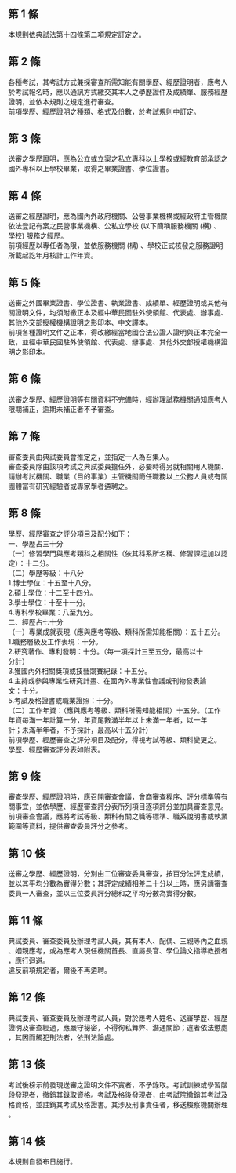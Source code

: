 第 1 條
-------
本規則依典試法第十四條第二項規定訂定之。

第 2 條
-------
各種考試，其考試方式兼採審查所需知能有關學歷、經歷證明者，應考人  
於考試報名時，應以通訊方式繳交其本人之學歷證件及成績單、服務經歷  
證明，並依本規則之規定進行審查。  
前項學歷、經歷證明之種類、格式及份數，於考試規則中訂定。

第 3 條
-------
送審之學歷證明，應為公立或立案之私立專科以上學校或經教育部承認之  
國外專科以上學校畢業，取得之畢業證書、學位證書。

第 4 條
-------
送審之經歷證明，應為國內外政府機關、公營事業機構或經政府主管機關  
依法登記有案之民營事業機構、公私立學校 (以下簡稱服務機關 (構) 、  
學校) 服務之經歷。  
前項經歷以專任者為限，並依服務機關 (構) 、學校正式核發之服務證明  
所載起訖年月核計工作年資。

第 5 條
-------
送審之外國畢業證書、學位證書、執業證書、成績單、經歷證明或其他有  
關證明文件，均須附繳正本及經中華民國駐外使領館、代表處、辦事處、  
其他外交部授權機構證明之影印本、中文譯本。  
前項各種證明文件之正本，得改繳經當地國合法公證人證明與正本完全一  
致，並經中華民國駐外使領館、代表處、辦事處、其他外交部授權機構證  
明之影印本。

第 6 條
-------
送審之學歷、經歷證明等有關資料不完備時，經辦理試務機關通知應考人  
限期補正，逾期未補正者不予審查。

第 7 條
-------
審查委員由典試委員會推定之，並指定一人為召集人。   
審查委員除由該項考試之典試委員擔任外，必要時得另就相關用人機關、  
請辦考試機關、職業（目的事業）主管機關簡任職務以上公務人員或有關  
團體富有研究經驗者或專家學者遴聘之。

第 8 條
-------
學歷、經歷審查之評分項目及配分如下：  
一、學歷占三十分  
（一）修習學門與應考類科之相關性（依其科系所名稱、修習課程加以認  
      定）：十二分。  
（二）學歷等級：十八分  
      1.博士學位：十五至十八分。  
      2.碩士學位：十二至十四分。  
      3.學士學位：十至十一分。  
      4.專科學校畢業：八至九分。  
二、經歷占七十分  
（一）專業成就表現（應與應考等級、類科所需知能相關）：五十五分。  
      1.職務層級及工作表現：十分。  
      2.研究著作、專利發明：十分。（每一項採計三至五分，最高以十  
        分計）  
      3.獲國內外相關獎項或技藝競賽紀錄：十五分。  
      4.主持或參與專業性研究計畫、在國內外專業性會議或刊物發表論  
        文：十分。  
      5.考試及格證書或職業證照：十分。  
（二）工作年資：（應與應考等級、類科所需知能相關）十五分。（工作  
      年資每滿一年計算一分，年資尾數滿半年以上未滿一年者，以一年  
      計；未滿半年者，不予採計，最高以十五分計）  
前項學歷、經歷審查之評分項目及配分，得視考試等級、類科變更之。  
學歷、經歷審查評分表如附表。

第 9 條
-------
審查學歷、經歷證明時，應召開審查會議，會商審查程序、評分標準等有  
關事宜，並依學歷、經歷審查評分表所列項目逐項評分並加具審查意見。  
前項審查會議，應將考試等級、類科有關之職等標準、職系說明書或執業  
範圍等資料，提供審查委員評分之參考。

第 10 條
--------
送審之學歷、經歷證明，分別由二位審查委員審查，按百分法評定成績，  
並以其平均分數為實得分數；其評定成績相差二十分以上時，應另請審查  
委員一人審查，並以三位委員評分總和之平均分數為實得分數。

第 11 條
--------
典試委員、審查委員及辦理考試人員，其有本人、配偶、三親等內之血親  
、姻親應考，或為應考人現任機關首長、直屬長官、學位論文指導教授者  
，應行迴避。  
違反前項規定者，爾後不再遴聘。

第 12 條
--------
典試委員、審查委員及辦理考試人員，對於應考人姓名、送審學歷、經歷  
證明及審查經過，應嚴守秘密，不得徇私舞弊、潛通關節；違者依法懲處  
，其因而觸犯刑法者，依刑法論處。

第 13 條
--------
考試後榜示前發現送審之證明文件不實者，不予錄取。考試訓練或學習階  
段發現者，撤銷其錄取資格。考試及格後發現者，由考試院撤銷其考試及  
格資格，並註銷其考試及格證書。其涉及刑事責任者，移送檢察機關辦理  
。

第 14 條
--------
本規則自發布日施行。

